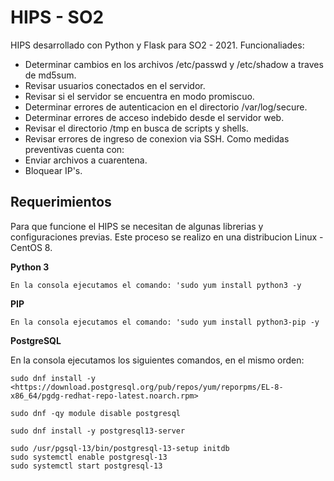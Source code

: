 # HIPS - SO2

HIPS desarrollado con Python y Flask para SO2 - 2021.
Funcionaliades:

- Determinar cambios en los archivos /etc/passwd y /etc/shadow a traves de md5sum.
- Revisar usuarios conectados en el servidor.
- Revisar si el servidor se encuentra en modo promiscuo.
- Determinar errores de autenticacion en el directorio /var/log/secure.
- Determinar errores de acceso indebido desde el servidor web.
- Revisar el directorio /tmp en busca de scripts y shells.
- Revisar errores de ingreso de conexion via SSH.
Como medidas preventivas cuenta con:
- Enviar archivos a cuarentena.
- Bloquear IP's.

## Requerimientos

Para que funcione el HIPS se necesitan de algunas librerias y configuraciones previas.
Este proceso se realizo en una distribucion Linux - CentOS 8.

**Python 3**

`En la consola ejecutamos el comando: 'sudo yum install python3 -y`

**PIP**

`En la consola ejecutamos el comando: 'sudo yum install python3-pip -y`

**PostgreSQL**

En la consola ejecutamos los siguientes comandos, en el mismo orden:

`sudo dnf install -y <https://download.postgresql.org/pub/repos/yum/reporpms/EL-8-x86_64/pgdg-redhat-repo-latest.noarch.rpm>`

`sudo dnf -qy module disable postgresql`

`sudo dnf install -y postgresql13-server`

```
sudo /usr/pgsql-13/bin/postgresql-13-setup initdb
sudo systemctl enable postgresql-13
sudo systemctl start postgresql-13
```
